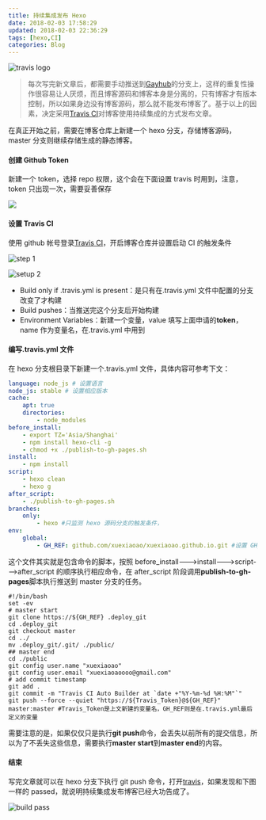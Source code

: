 ```yaml
---
title: 持续集成发布 Hexo
date: 2018-02-03 17:58:29
updated: 2018-02-03 22:36:29
tags: [hexo,CI]
categories: Blog
---
```


![travis logo](http://www.ruanyifeng.com/blogimg/asset/2017/bg2017121901.png)

> 每次写完新文章后，都需要手动推送到[Gayhub](https://github.com/)的分支上，这样的重复性操作很容易让人厌烦，而且博客源码和博客本身是分离的，只有博客才有版本控制，所以如果身边没有博客源码，那么就不能发布博客了。基于以上的因素，决定采用[Travis CI](https://travis-ci.org/)对博客使用持续集成的方式发布文章。

在真正开始之前，需要在博客仓库上新建一个 hexo 分支，存储博客源码，master 分支则继续存储生成的静态博客。

<!--more-->

#### 创建 Github Token

新建一个 token，选择 repo 权限，这个会在下面设置 travis 时用到，注意，token 只出现一次，需要妥善保存

![](https://s1.ax1x.com/2018/02/03/9eBcXd.png)

#### 设置 Travis CI

使用 github 帐号登录[Travis CI](https://travis-ci.org/)，开启博客仓库并设置启动 CI 的触发条件

![step 1](https://s1.ax1x.com/2018/02/03/9eBCwt.png)

![setup 2](https://s1.ax1x.com/2018/02/03/9eBPTP.png)

* Build only if .travis.yml is present：是只有在.travis.yml 文件中配置的分支改变了才构建
* Build pushes：当推送完这个分支后开始构建
* Environment Variables：新建一个变量，value 填写上面申请的**token**，name 作为变量名，在.travis.yml 中用到

#### 编写.travis.yml 文件

在 hexo 分支根目录下新建一个.travis.yml 文件，具体内容可参考下文：

```yaml
language: node_js # 设置语言
node_js: stable # 设置相应版本
cache:
    apt: true
    directories:
        - node_modules
before_install:
    - export TZ='Asia/Shanghai'
    - npm install hexo-cli -g
    - chmod +x ./publish-to-gh-pages.sh
install:
    - npm install
script:
    - hexo clean
    - hexo g
after_script:
    - ./publish-to-gh-pages.sh
branches:
    only:
        - hexo #只监测 hexo 源码分支的触发条件，
env:
    global:
        - GH_REF: github.com/xuexiaoao/xuexiaoao.github.io.git #设置 GH_REF，注意更改
```

这个文件其实就是包含命令的脚本，按照 before_install--->install--->script--->after_script 的顺序执行相应命令，在 after_script 阶段调用**publish-to-gh-pages**脚本执行推送到 master 分支的任务。

```shell	
#!/bin/bash
set -ev
# master start
git clone https://${GH_REF} .deploy_git
cd .deploy_git
git checkout master
cd ../
mv .deploy_git/.git/ ./public/
## master end
cd ./public
git config user.name "xuexiaoao"
git config user.email "xuexiaoaoooo@gmail.com"
# add commit timestamp
git add .
git commit -m "Travis CI Auto Builder at `date +"%Y-%m-%d %H:%M"`"
git push --force --quiet "https://${Travis_Token}@${GH_REF}" master:master #Travis_Token是上文新建的变量名，GH_REF则是在.travis.yml最后定义的变量
```

需要注意的是，如果仅仅只是执行**git push**命令，会丢失以前所有的提交信息，所以为了不丢失这些信息，需要执行**master start**到**master end**的内容。

#### 结束

写完文章就可以在 hexo 分支下执行 git push 命令，打开[travis](https://travis-ci.org)，如果发现和下图一样的 passed，就说明持续集成发布博客已经大功告成了。

![build pass](https://s1.ax1x.com/2018/02/03/9ecmXF.png)